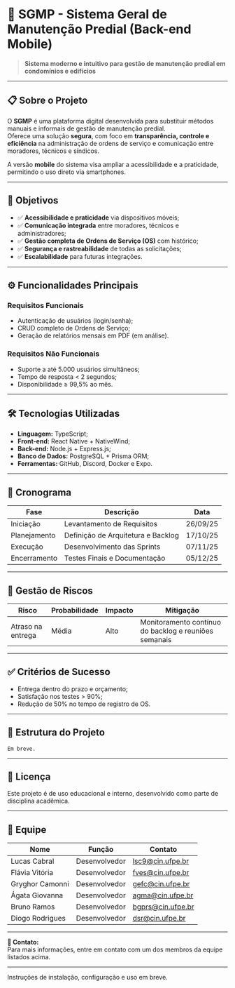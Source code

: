 # 🏢 SGMP - Sistema Geral de Manutenção Predial (Back-end Mobile)

> **Sistema moderno e intuitivo para gestão de manutenção predial em condomínios e edifícios**

---

## 📋 Sobre o Projeto

O **SGMP** é uma plataforma digital desenvolvida para substituir métodos manuais e informais de gestão de manutenção predial.  
Oferece uma solução **segura**, com foco em **transparência, controle e eficiência** na administração de ordens de serviço e comunicação entre moradores, técnicos e síndicos.

A versão **mobile** do sistema visa ampliar a acessibilidade e a praticidade, permitindo o uso direto via smartphones.

---

## 🎯 Objetivos

- ✅ **Acessibilidade e praticidade** via dispositivos móveis;
- ✅ **Comunicação integrada** entre moradores, técnicos e administradores;
- ✅ **Gestão completa de Ordens de Serviço (OS)** com histórico;
- ✅ **Segurança e rastreabilidade** de todas as solicitações;
- ✅ **Escalabilidade** para futuras integrações.

---

## ⚙️ Funcionalidades Principais

### Requisitos Funcionais
- Autenticação de usuários (login/senha);
- CRUD completo de Ordens de Serviço;
- Geração de relatórios mensais em PDF (em análise).

### Requisitos Não Funcionais
- Suporte a até 5.000 usuários simultâneos;
- Tempo de resposta < 2 segundos;
- Disponibilidade ≥ 99,5% ao mês.

---

## 🛠️ Tecnologias Utilizadas

- **Linguagem:** TypeScript;
- **Front-end:** React Native + NativeWind;
- **Back-end:** Node.js + Express.js;
- **Banco de Dados:** PostgreSQL + Prisma ORM;
- **Ferramentas:** GitHub, Discord, Docker e Expo.

---

## 📅 Cronograma

| Fase | Descrição | Data |
|------|-----------|------|
| Iniciação | Levantamento de Requisitos | 26/09/25 |
| Planejamento | Definição de Arquitetura e Backlog | 17/10/25 |
| Execução | Desenvolvimento das Sprints | 07/11/25 |
| Encerramento | Testes Finais e Documentação | 05/12/25 |

---

## 🚨 Gestão de Riscos

| Risco | Probabilidade | Impacto | Mitigação |
|-------|---------------|---------|-----------|
| Atraso na entrega | Média | Alto | Monitoramento contínuo do backlog e reuniões semanais |

---

## ✅ Critérios de Sucesso

- Entrega dentro do prazo e orçamento;
- Satisfação nos testes > 90%;
- Redução de 50% no tempo de registro de OS.

---

## 📂 Estrutura do Projeto

```
Em breve.
```

---

## 📄 Licença

Este projeto é de uso educacional e interno, desenvolvido como parte de disciplina acadêmica.

---

## 👥 Equipe

| Nome | Função | Contato |
|------|--------|---------|
| Lucas Cabral | Desenvolvedor | lsc9@cin.ufpe.br |
| Flávia Vitória | Desenvolvedor | fves@cin.ufpe.br |
| Gryghor Camonni | Desenvolvedor | gefc@cin.ufpe.br |
| Ágata Giovanna | Desenvolvedor | agma@cin.ufpe.br |
| Bruno Ramos | Desenvolvedor | bgprs@cin.ufpe.br |
| Diogo Rodrigues | Desenvolvedor | dsr@cin.ufpe.br |

---

**📧 Contato:**  
Para mais informações, entre em contato com um dos membros da equipe listados acima.

--- 

Instruções de instalação, configuração e uso em breve.
